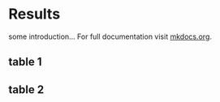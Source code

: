 # Results

some introduction...
For full documentation visit [mkdocs.org](https://www.mkdocs.org).

## table 1

## table 2